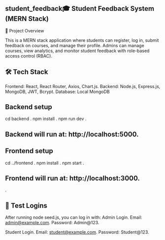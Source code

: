 ## student_feedback🎓 Student Feedback System (MERN Stack)
📌 Project Overview

This is a MERN stack application where students can register, log in, submit feedback on courses, and manage their profile. Admins can manage courses, view analytics, and monitor student feedback with role-based access control (RBAC).

## 🛠️ Tech Stack
Frontend: React, React Router, Axios, Chart.js.
Backend: Node.js, Express.js, MongoDB, JWT, Bcrypt.
Database: Local MongoDB

## Backend setup
cd backend .
npm install .
npm run dev .

## Backend will run at: http://localhost:5000.
## Frontend setup
cd ../frontend .
npm install .
npm start .

## Frontend will run at: http://localhost:3000.
.

## 🔑 Test Logins
After running node seed.js, you can log in with: Admin Login.
Email: admin@example.com.
Password: Admin@123.

Student Login.
Email: student@example.com.
Password: Student@123.
